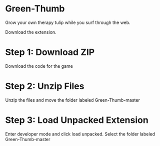 # Green-Thumb
Grow your own therapy tulip while you surf through the web.

Download the extension.

# Step 1: Download ZIP
Download the code for the game

# Step 2: Unzip Files
Unzip the files and move the folder labeled Green-Thumb-master

# Step 3: Load Unpacked Extension
Enter developer mode and click load unpacked. Select the folder labeled Green-Thumb-master
